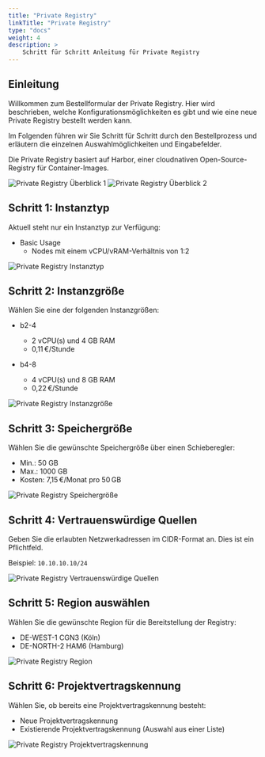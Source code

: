```yaml
---
title: "Private Registry"
linkTitle: "Private Registry"
type: "docs"
weight: 4
description: >
    Schritt für Schritt Anleitung für Private Registry
---
```


## Einleitung

Willkommen zum Bestellformular der Private Registry. Hier wird beschrieben, welche Konfigurationsmöglichkeiten es gibt und wie eine neue Private Registry bestellt werden kann.

Im Folgenden führen wir Sie Schritt für Schritt durch den Bestellprozess und erläutern die einzelnen Auswahlmöglichkeiten und Eingabefelder.

Die Private Registry basiert auf Harbor, einer cloudnativen Open-Source-Registry für Container-Images.


![Private Registry Überblick 1](../img/private-registry-overview1.png)
![Private Registry Überblick 2](../img/private-registry-overview2.png)

## Schritt 1: Instanztyp

Aktuell steht nur ein Instanztyp zur Verfügung:

- Basic Usage
  - Nodes mit einem vCPU/vRAM-Verhältnis von 1:2

![Private Registry Instanztyp](../img/private-registry-instanz-type.png)

## Schritt 2: Instanzgröße

Wählen Sie eine der folgenden Instanzgrößen:

- b2-4
  - 2 vCPU(s) und 4 GB RAM
  - 0,11 €/Stunde

- b4-8
  - 4 vCPU(s) und 8 GB RAM
  - 0,22 €/Stunde

![Private Registry Instanzgröße](../img/private-registry-instanz-size.png)

## Schritt 3: Speichergröße

Wählen Sie die gewünschte Speichergröße über einen Schieberegler:

- Min.: 50 GB
- Max.: 1000 GB
- Kosten: 7,15 €/Monat pro 50 GB

![Private Registry Speichergröße](../img/private-registry-storage.png)

## Schritt 4: Vertrauenswürdige Quellen

Geben Sie die erlaubten Netzwerkadressen im CIDR-Format an.
Dies ist ein Pflichtfeld.

Beispiel:
`10.10.10.10/24`

![Private Registry Vertrauenswürdige Quellen](../img/private-registry-sources.png)

## Schritt 5: Region auswählen

Wählen Sie die gewünschte Region für die Bereitstellung der Registry:

- DE-WEST-1 CGN3 (Köln)
- DE-NORTH-2 HAM6 (Hamburg)

![Private Registry Region](../img/private-registry-region.png)

## Schritt 6: Projektvertragskennung

Wählen Sie, ob bereits eine Projektvertragskennung besteht:

- Neue Projektvertragskennung
- Existierende Projektvertragskennung (Auswahl aus einer Liste)

![Private Registry Projektvertragskennung](../img/private-registry-existing-project.png)
